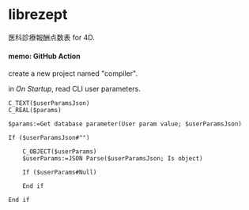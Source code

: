 # librezept
医科診療報酬点数表 for 4D.

#### memo: GitHub Action

create a new project named "compiler".

in *On Startup*, read CLI user parameters.

```4d
C_TEXT($userParamsJson)
C_REAL($params)

$params:=Get database parameter(User param value; $userParamsJson)

If ($userParamsJson#"")
	
	C_OBJECT($userParams)
	$userParams:=JSON Parse($userParamsJson; Is object)
	
	If ($userParams#Null)
		
	End if 
  
End if 
```
